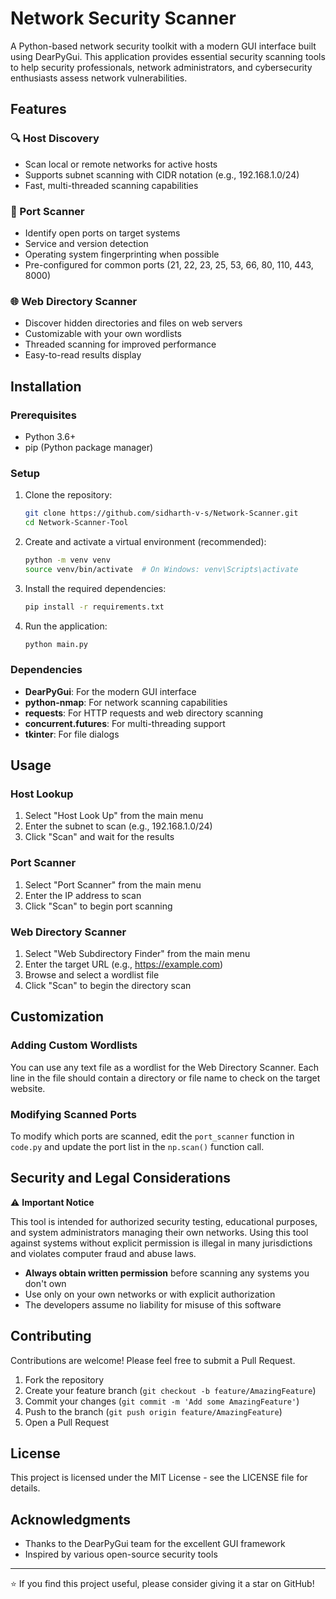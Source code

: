 # Network Security Scanner

A Python-based network security toolkit with a modern GUI interface built using DearPyGui. This application provides essential security scanning tools to help security professionals, network administrators, and cybersecurity enthusiasts assess network vulnerabilities.

## Features

### 🔍 Host Discovery
- Scan local or remote networks for active hosts
- Supports subnet scanning with CIDR notation (e.g., 192.168.1.0/24)
- Fast, multi-threaded scanning capabilities

### 🔌 Port Scanner
- Identify open ports on target systems
- Service and version detection
- Operating system fingerprinting when possible
- Pre-configured for common ports (21, 22, 23, 25, 53, 66, 80, 110, 443, 8000)

### 🌐 Web Directory Scanner
- Discover hidden directories and files on web servers
- Customizable with your own wordlists
- Threaded scanning for improved performance
- Easy-to-read results display



## Installation

### Prerequisites
- Python 3.6+
- pip (Python package manager)

### Setup

1. Clone the repository:
   ```bash
   git clone https://github.com/sidharth-v-s/Network-Scanner.git
   cd Network-Scanner-Tool
   ```

2. Create and activate a virtual environment (recommended):
   ```bash
   python -m venv venv
   source venv/bin/activate  # On Windows: venv\Scripts\activate
   ```

3. Install the required dependencies:
   ```bash
   pip install -r requirements.txt
   ```

4. Run the application:
   ```bash
   python main.py
   ```

### Dependencies

- **DearPyGui**: For the modern GUI interface
- **python-nmap**: For network scanning capabilities
- **requests**: For HTTP requests and web directory scanning
- **concurrent.futures**: For multi-threading support
- **tkinter**: For file dialogs

## Usage

### Host Lookup
1. Select "Host Look Up" from the main menu
2. Enter the subnet to scan (e.g., 192.168.1.0/24)
3. Click "Scan" and wait for the results

### Port Scanner
1. Select "Port Scanner" from the main menu
2. Enter the IP address to scan
3. Click "Scan" to begin port scanning

### Web Directory Scanner
1. Select "Web Subdirectory Finder" from the main menu
2. Enter the target URL (e.g., https://example.com)
3. Browse and select a wordlist file
4. Click "Scan" to begin the directory scan

## Customization

### Adding Custom Wordlists
You can use any text file as a wordlist for the Web Directory Scanner. Each line in the file should contain a directory or file name to check on the target website.

### Modifying Scanned Ports
To modify which ports are scanned, edit the `port_scanner` function in `code.py` and update the port list in the `np.scan()` function call.

## Security and Legal Considerations

⚠️ **Important Notice**

This tool is intended for authorized security testing, educational purposes, and system administrators managing their own networks. Using this tool against systems without explicit permission is illegal in many jurisdictions and violates computer fraud and abuse laws.

- **Always obtain written permission** before scanning any systems you don't own
- Use only on your own networks or with explicit authorization
- The developers assume no liability for misuse of this software

## Contributing

Contributions are welcome! Please feel free to submit a Pull Request.

1. Fork the repository
2. Create your feature branch (`git checkout -b feature/AmazingFeature`)
3. Commit your changes (`git commit -m 'Add some AmazingFeature'`)
4. Push to the branch (`git push origin feature/AmazingFeature`)
5. Open a Pull Request

## License

This project is licensed under the MIT License - see the LICENSE file for details.

## Acknowledgments

- Thanks to the DearPyGui team for the excellent GUI framework
- Inspired by various open-source security tools

---

⭐ If you find this project useful, please consider giving it a star on GitHub!
